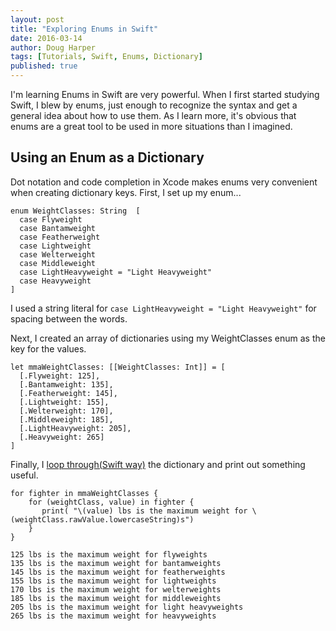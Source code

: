 ```yaml
---
layout: post
title: "Exploring Enums in Swift"
date: 2016-03-14
author: Doug Harper
tags: [Tutorials, Swift, Enums, Dictionary]
published: true
---
```

I'm learning Enums in Swift are very powerful.  When I first started studying Swift, I blew by enums, just enough to recognize the syntax and get a general idea about how to use them.  As I learn more, it's obvious that enums are a great tool to be used in more situations than I imagined. 

## Using an Enum as a Dictionary

Dot notation and code completion in Xcode makes enums very convenient when creating dictionary keys.  First, I set up my enum...


    enum WeightClasses: String  [
      case Flyweight
      case Bantamweight
      case Featherweight
      case Lightweight
      case Welterweight
      case Middleweight
      case LightHeavyweight = "Light Heavyweight"
      case Heavyweight
    ]

I used a string literal for `case LightHeavyweight = "Light Heavyweight"` for spacing between the words.

Next, I created an array of dictionaries using my WeightClasses enum as the key for the values. 

    let mmaWeightClasses: [[WeightClasses: Int]] = [
      [.Flyweight: 125],
      [.Bantamweight: 135],
      [.Featherweight: 145],
      [.Lightweight: 155],
      [.Welterweight: 170],
      [.Middleweight: 185],
      [.LightHeavyweight: 205],
      [.Heavyweight: 265]
    ]

Finally, I [loop through(Swift way)](https://www.hackingwithswift.com/swift2-2?utm_campaign=This%2BWeek%2Bin%2BSwift&utm_medium=web&utm_source=This_Week_in_Swift_78) the dictionary and print out something useful.

    for fighter in mmaWeightClasses {
        for (weightClass, value) in fighter {
           print( "\(value) lbs is the maximum weight for \(weightClass.rawValue.lowercaseString)s")
        }
    }
   
~~~~~~~    
125 lbs is the maximum weight for flyweights
135 lbs is the maximum weight for bantamweights
145 lbs is the maximum weight for featherweights
155 lbs is the maximum weight for lightweights
170 lbs is the maximum weight for welterweights
185 lbs is the maximum weight for middleweights
205 lbs is the maximum weight for light heavyweights
265 lbs is the maximum weight for heavyweights
~~~~~~~
